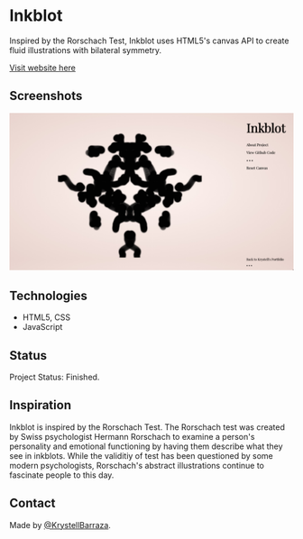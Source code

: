 # Inkblot 
Inspired by the Rorschach Test, Inkblot uses HTML5's canvas API to create fluid illustrations with bilateral symmetry.

[Visit website here](https://krystellbarraza.github.io/Inkblot/)


## Screenshots
![Example screenshot 1](Inkblot-screenshot.jpg)


## Technologies
* HTML5, CSS
* JavaScript


## Status
Project Status: Finished.


## Inspiration
Inkblot is inspired by the Rorschach Test.
The Rorschach test was created by Swiss psychologist Hermann Rorschach to examine a person's personality and emotional functioning by having them describe what they see in inkblots. While the validitiy of test has been questioned by some modern psychologists, Rorschach's abstract illustrations continue to fascinate people to this day.


## Contact
Made by [@KrystellBarraza](https://www.krystellbarraza.com).